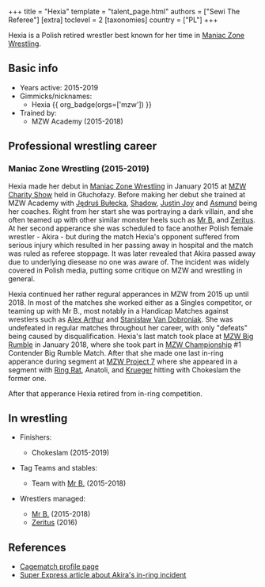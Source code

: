 +++
title = "Hexia"
template = "talent_page.html"
authors = ["Sewi The Referee"]
[extra]
toclevel = 2
[taxonomies]
country = ["PL"]
+++

Hexia is a Polish retired wrestler best known for her time in [Maniac Zone Wrestling](@/o/mzw.md).

## Basic info

* Years active: 2015-2019
* Gimmicks/nicknames:
  - Hexia {{ org_badge(orgs=['mzw']) }}
* Trained by:
  - MZW Academy (2015-2018)

## Professional wrestling career

### Maniac Zone Wrestling (2015-2019)

Hexia made her debut in [Maniac Zone Wrestling](@/o/mzw.md) in January 2015 at [MZW Charity Show](@/e/mzw/2015-01-11-mzw-charity-show-2015.md) held in Głuchołazy. Before making her debut she trained at MZW Academy with [Jędruś Bułecka](@/w/jedrus-bulecka.md), [Shadow](@/w/shadow.md), [Justin Joy](@/w/justin-joy.md) and [Asmund](@/w/asmund.md) being her coaches. Right from her start she was portraying a dark villain, and she often teamed up with other similar monster heels such as [Mr B.](@/w/mr-b.md) and [Zeritus](@/w/zeritus.md). At her second apperance she was scheduled to face another Polish female wrestler - Akira - but during the match Hexia's opponent suffered from serious injury which resulted in her passing away in hospital and the match was ruled as referee stoppage. It was later revealed that Akira passed away due to underlying diesease no one was aware of. The incident was widely covered in Polish media, putting some critique on MZW and wrestling in general.

Hexia continued her rather regural apperances in MZW from 2015 up until 2018. In most of the matches she worked either as a Singles competitor, or teaming up with Mr B., most notably in a Handicap Matches against wrestlers such as [Alex Arthur](@/w/alex-arthur.md) and [Stanisław Van Dobroniak](@/w/stanislaw-van-dobroniak.md). She was undefeated in regular matches throughout her career, with only "defeats" being caused by disqualification. Hexia's last match took place at [MZW Big Rumble](@/e/mzw/2018-01-14-mzw-big-rumble.md) in January 2018, where she took part in [MZW Championship](@/c/mzw-championship.md) #1 Contender Big Rumble Match. After that she made one last in-ring apperance during segment at [MZW Project 7](@/e/mzw/2020-01-18-mzw-project-7-golden-road.md) where she appeared in a segment with [Ring Rat](@/w/sedzia-seweryn.md), Anatoli, and [Krueger](@/w/olgierd.md) hitting with Chokeslam the former one. 

After that apperance Hexia retired from in-ring competition.

## In wrestling

* Finishers:
  - Chokeslam (2015-2019)

* Tag Teams and stables:
  - Team with [Mr B.](@/w/mr-b.md) (2015-2018)

* Wrestlers managed:
  - [Mr B.](@/w/mr-b.md) (2015-2018)
  - [Zeritus](@/w/zeritus.md) (2016)

## References

* [Cagematch profile page](https://www.cagematch.net/?id=2&nr=24689)
* [Super Express article about Akira's in-ring incident](https://www.se.pl/wiadomosci/polska/tragedia-na-zawodach-sportowych-nie-zyje-piekna-16-latka-aa-e3Eb-WGbB-uRLR.html)
